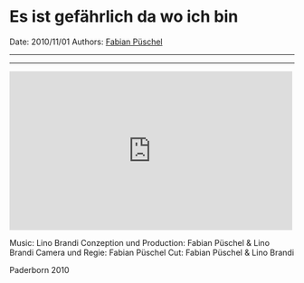 # Es ist gefährlich da wo ich bin

Date: 2010/11/01
Authors: [Fabian Püschel](http://fabianpueschel.net)

---
---

<iframe src="https://player.vimeo.com/video/18153935?title=0&byline=0&portrait=0" width="500" height="281" frameborder="0" webkitallowfullscreen mozallowfullscreen allowfullscreen></iframe>

Music: Lino Brandi
Conzeption und Production: Fabian Püschel & Lino Brandi
Camera und Regie: Fabian Püschel
Cut: Fabian Püschel & Lino Brandi

Paderborn 2010